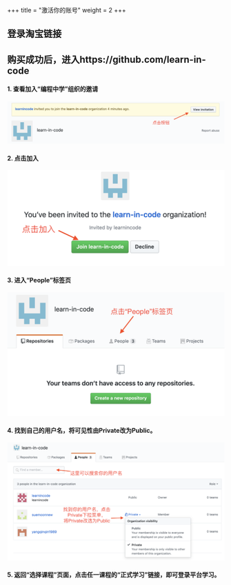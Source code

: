 +++
title = "激活你的账号"
weight = 2
+++

## 登录淘宝链接

## 购买成功后，进入https://github.com/learn-in-code

#### 1. 查看加入“编程中学”组织的邀请

<img src="view-invitation.png" alt="view invitation" style="width: 600px;"/>

#### 2. 点击加入
<img src="join.png" alt="join" style="width: 600px;"/>

#### 3. 进入“People”标签页
<img src="people-page.png" alt="people page" style="width: 600px;"/>

#### 4. 找到自己的用户名，将可见性由Private改为Public。
<img src="public-access.png" alt="public" style="width: 700px;"/>

#### 5. 返回“选择课程”页面，点击任一课程的“正式学习”链接，即可登录平台学习。
